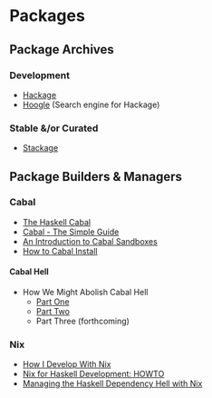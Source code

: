 # Packages

## Package Archives
### Development
- [Hackage](https://hackage.haskell.org/packages/names)
- [Hoogle](https://www.haskell.org/hoogle/) (Search engine for Hackage)

### Stable &/or Curated
- [Stackage](http://www.stackage.org)

## Package Builders & Managers
### Cabal
- [The Haskell Cabal](https://www.haskell.org/cabal/)
- [Cabal - The Simple Guide](http://katychuang.com/cabal-guide/)
- [An Introduction to Cabal Sandboxes](http://coldwa.st/e/blog/2013-08-20-Cabal-sandbox.html)
- [How to Cabal Install](https://www.fpcomplete.com/user/simonmichael/how-to-cabal-install)

#### Cabal Hell
- How We Might Abolish Cabal Hell
  - [Part One](http://www.well-typed.com/blog/2014/09/how-we-might-abolish-cabal-hell-part-1/)
  - [Part Two](http://www.well-typed.com/blog/2014/09/how-we-might-abolish-cabal-hell-part-2/)
  - Part Three (forthcoming)

### Nix
- [How I Develop With Nix](https://ocharles.org.uk/blog/posts/2014-02-04-how-i-develop-with-nixos.html)
- [Nix for Haskell Development: HOWTO](http://www.cse.chalmers.se/~bernardy/nix.html)
- [Managing the Haskell Dependency Hell with Nix](http://www.bioinf.uni-leipzig.de/conference-registration/13haskell/submissions/hal8_submission_15.pdf)
